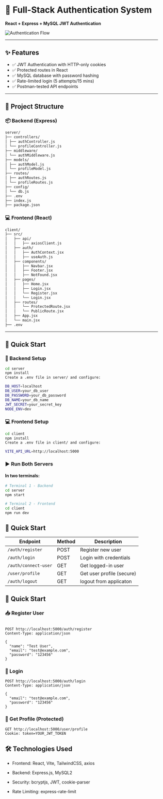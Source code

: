 # 🔐 Full-Stack Authentication System  
**React + Express + MySQL JWT Authentication**

![Authentication Flow](https://i.imgur.com/placeholder.png)  

---

## ✨ Features

- ✅ JWT Authentication with HTTP-only cookies  
- ✅ Protected routes in React  
- ✅ MySQL database with password hashing  
- ✅ Rate-limited login (5 attempts/15 mins)  
- ✅ Postman-tested API endpoints  

---

## 📂 Project Structure  

### 📦 Backend (Express)
```bash
server/
├── controllers/
│ ├── authController.js
│ └── profileController.js
├── middleware/
│ └── authMiddleware.js
├── models/
│ ├── authModel.js
│ └── profileModel.js
├── routes/
│ ├── authRoutes.js
│ └── profileRoutes.js
├── config/
│ └── db.js
├── .env
├── index.js
├── package.json
```

### 💻 Frontend (React)
```bash
client/
├── src/
│   ├── api/
│   │   ├── axiosClient.js
│   ├── auth/
│   │   ├── AuthContext.jsx
│   │   ├── useAuth.js
│   ├── components/
│   │   ├── Navbar.jsx
│   │   ├── Footer.jsx
│   │   ├── NotFound.jsx
│   ├── pages/
│   │   ├── Home.jsx
│   │   ├── Login.jsx
│   │   └── Register.jsx
│   │   └── Login.jsx
│   ├── routes/
│   │   └── ProtectedRoute.jsx
│   │   └── PublicRoute.jsx
│   ├── App.jsx
│   └── main.jsx
├── .env
```
---

## 🚀 Quick Start  

### 🔧 Backend Setup

```bash
cd server
npm install
Create a .env file in server/ and configure:

DB_HOST=localhost
DB_USER=your_db_user
DB_PASSWORD=your_db_password
DB_NAME=your_db_name
JWT_SECRET=your_secret_key
NODE_ENV=dev
```
###  💻 Frontend Setup

```bash 
cd client
npm install
Create a .env file in client/ and configure:

VITE_API_URL=http://localhost:5000
```
### ▶️ Run Both Servers
#### In two terminals:

```bash 
# Terminal 1 - Backend
cd server
npm start

# Terminal 2 - Frontend
cd client
npm run dev
```
## 🚀 Quick Start  

| Endpoint             | Method | Description               |
| -------------------- | ------ | ------------------------- |
| `/auth/register`     | POST   | Register new user         |
| `/auth/login`        | POST   | Login with credentials    |
| `/auth/connect-user` | GET    | Get logged-in user        |
| `/user/profile`      | GET    | Get user profile (secure) |
| `/auth/logout`      | GET    | logout from applicaton     |

## 🚀 Quick Start  
### 📥 Register User

```http

POST http://localhost:5000/auth/register
Content-Type: application/json

{
  "name": "Test User",
  "email": "test@example.com",
  "password": "123456"
}

```
### 🔐 Login
```http
POST http://localhost:5000/auth/login
Content-Type: application/json

{
  "email": "test@example.com",
  "password": "123456"
}
```

### 👤 Get Profile (Protected)
```http
GET http://localhost:5000/user/profile
Cookie: token=YOUR_JWT_TOKEN
```
## 🛠️ Technologies Used

- Frontend: React, Vite, TailwindCSS, axios
- Backend: Express.js, MySQL2

- Security: bcryptjs, JWT, cookie-parser

- Rate Limiting: express-rate-limit


